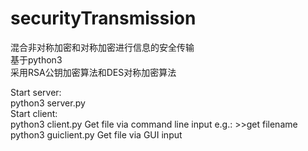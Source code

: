# securityTransmission
混合非对称加密和对称加密进行信息的安全传输  
基于python3  
采用RSA公钥加密算法和DES对称加密算法  

Start server:  
python3 server.py  
Start client:  
python3 client.py  Get file via command line input e.g.: >>get filename  
python3 guiclient.py  Get file via GUI input
